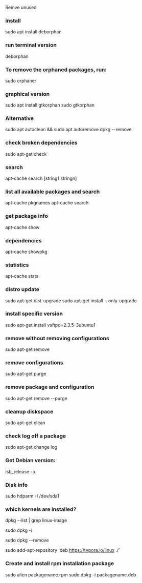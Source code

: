 Remve unused


### install 
sudo apt install deborphan

### run terminal version
deborphan

### To remove the orphaned packages, run:
sudo orphaner

### graphical version
sudo apt install gtkorphan
sudo gtkorphan

### Alternative 
sudo apt autoclean && sudo apt autoremove
dpkg --remove <name>

### check broken dependencies
sudo apt-get check

### search
apt-cache search [string1 stringn]

### list all available packages and search
apt-cache pkgnames
apt-cache search <packagename>

### get package info
apt-cache show <packagename>

### dependencies
apt-cache showpkg  <packagename>

### statistics
apt-cache stats

### distro update
sudo apt-get dist-upgrade
sudo apt-get install <packageName> --only-upgrade

### install specific version
sudo apt-get install vsftpd=2.3.5-3ubuntu1

### remove without removing configurations
sudo apt-get remove <packageName>

### remove configurations
sudo apt-get purge <packageName>

### remove package and configuration
sudo apt-get remove --purge <packageName>

### cleanup diskspace
sudo apt-get clean

### check log off a package
sudo apt-get change log <packageName>


### Get Debian version:
lsb_release -a

### Disk info
sudo hdparm -I /dev/sda1

### which kernels are installed?
dpkg --list | grep linux-image

sudo dpkg -i  <package name.deb>

sudo dpkg --remove <package name>

sudo add-apt-repository 'deb <https://typora.io/linux> ./'


### Create and install rpm installation package
sudo alien packagename.rpm
sudo dpkg -i packagename.deb